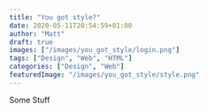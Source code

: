 ```yaml
---
title: "You got style?"
date: 2020-05-11T20:54:59+01:00
author: "Matt"
draft: true
images: ["/images/you_got_style/login.png"]
tags: ["Design", "Web", "HTML"]
categories: ["Design", "Web"]
featuredImage: "/images/you_got_style/style.png"
---
```


Some Stuff